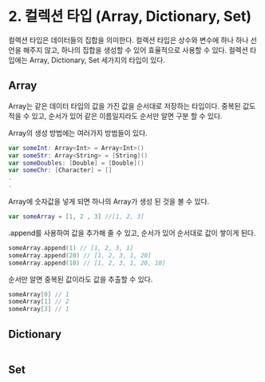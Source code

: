 # 2. 컬렉션 타입 (Array, Dictionary, Set)

컬렉션 타입은 데이터들의 집합을 의미한다.
컬렉션 타입은 상수와 변수에 하나 하나 선언을 해주지 않고, 하나의 집합을 생성할 수 있어 효율적으로 사용할 수 있다.
컬렉션 타입에는 Array, Dictionary, Set 세가지의 타입이 있다.

## Array
Array는 같은 데이터 타입의 값을 가진 값을 순서대로 저장하는 타입이다.
중복된 값도 적을 수 있고, 순서가 있어 같은 이름일지라도 순서만 알면 구분 할 수 있다.

Array의 생성 방법에는 여러가지 방법들이 있다.
```swift
var someInt: Array<Int> = Array<Int>()
var someStr: Array<String> = [String]()
var someDoubles: [Double] = [Double]()
var someChr: [Character] = []
.
.
```

Array에 숫자값을 넣게 되면 하나의 Array가 생성 된 것을 볼 수 있다.
```swift
var someArray = [1, 2 , 3] //[1, 2, 3]
```

.append를 사용하여 값을 추가해 줄 수 있고, 순서가 있어 순서대로 값이 쌓이게 된다.
```swift
someArray.append(1) // [1, 2, 3, 1]
someArray.append(20) // [1, 2, 3, 1, 20]
someArray.append(10) // [1, 2, 3, 1, 20, 10]
```

순서만 알면 중복된 값이라도 값을 추출할 수 있다.
```swift
someArray[0] // 1
someArray[1] // 2
someArray[3] // 1
```

## Dictionary

```swift

```

## Set

```swift

```
